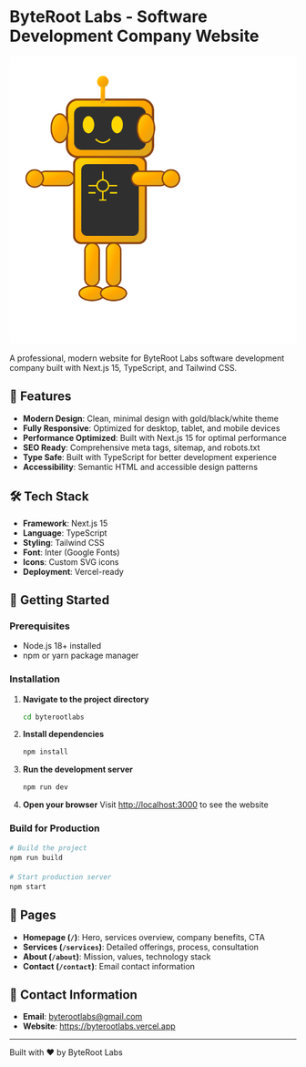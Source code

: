 # ByteRoot Labs - Software Development Company Website

![ByteRoot Labs Logo](./public/logo.svg)

A professional, modern website for ByteRoot Labs software development company built with Next.js 15, TypeScript, and Tailwind CSS.

## 🚀 Features

- **Modern Design**: Clean, minimal design with gold/black/white theme
- **Fully Responsive**: Optimized for desktop, tablet, and mobile devices
- **Performance Optimized**: Built with Next.js 15 for optimal performance
- **SEO Ready**: Comprehensive meta tags, sitemap, and robots.txt
- **Type Safe**: Built with TypeScript for better development experience
- **Accessibility**: Semantic HTML and accessible design patterns

## 🛠️ Tech Stack

- **Framework**: Next.js 15
- **Language**: TypeScript
- **Styling**: Tailwind CSS
- **Font**: Inter (Google Fonts)
- **Icons**: Custom SVG icons
- **Deployment**: Vercel-ready

## 🚀 Getting Started

### Prerequisites
- Node.js 18+ installed
- npm or yarn package manager

### Installation

1. **Navigate to the project directory**
   ```bash
   cd byterootlabs
   ```

2. **Install dependencies**
   ```bash
   npm install
   ```

3. **Run the development server**
   ```bash
   npm run dev
   ```

4. **Open your browser**
   Visit [http://localhost:3000](http://localhost:3000) to see the website

### Build for Production

```bash
# Build the project
npm run build

# Start production server
npm start
```

## 📄 Pages

- **Homepage (`/`)**: Hero, services overview, company benefits, CTA
- **Services (`/services`)**: Detailed offerings, process, consultation
- **About (`/about`)**: Mission, values, technology stack
- **Contact (`/contact`)**: Email contact information

## 📧 Contact Information

- **Email**: byterootlabs@gmail.com
- **Website**: https://byterootlabs.vercel.app

---

Built with ❤️ by ByteRoot Labs
